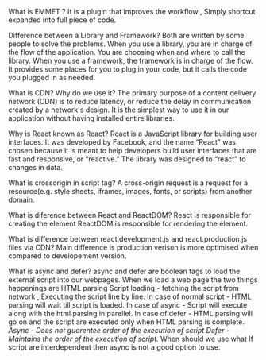 What is EMMET ? 
It is a plugin that improves the workflow , Simply shortcut expanded into full piece of code.

Difference between a Library and Framework?
Both are written by some people to solve the problems.
When you use a library, you are in charge of the flow of the application. You are choosing when and where to call the library. 
When you use a framework, the framework is in charge of the flow. It provides some places for you to plug in your code, but it calls the code you plugged in as needed.

What is CDN? Why do we use it?
The primary purpose of a content delivery network (CDN) is to reduce latency, or reduce the delay in communication created by a network's design.
It is the simplest way to use it in our application without having installed entire libraries.

Why is React known as React?
React is a JavaScript library for building user interfaces. It was developed by Facebook, and the name “React” was chosen because it is meant to help developers build user interfaces that are fast and responsive, or “reactive.” The library was designed to “react” to changes in data.

What is crossorigin in script tag?
A cross-origin request is a request for a resource(e.g. style sheets, iframes, images, fonts, or scripts) from another domain.

What is diference between React and ReactDOM?
React is responsible for creating the element
ReactDOM is responsible for rendering the element.

What is difference between react.development.js and react.production.js files via CDN?
Main difference is production verison is more optimised when compared to developement version.

What is async and defer? 
async and defer are boolean tags to load the external script into our webpages.
When we load a web page the two things happenings are 
HTML parsing
Script loading - fetching the script from network , Executing the script line by line.
In case of normal script - HTML parsing will wait till script is loaded.
In case of async - Script will execute along with the html parsing in parellel.
In case of defer - HTML parsing will go on and the script are executed only when HTML parsing is complete.
*Async - Does not guarentee order of the execution of script
 Defer - Maintains the order of the execution of script.*
When should we use what
If script are interdependent then async is not a good option to use.






